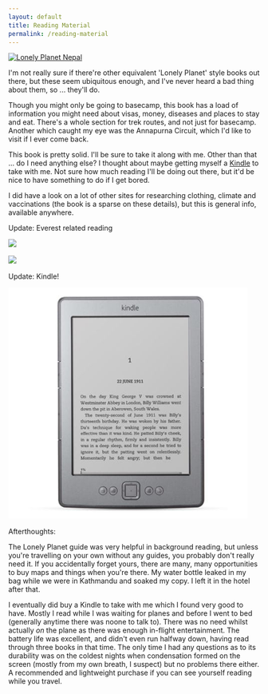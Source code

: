 ```yaml
---
layout: default
title: Reading Material
permalink: /reading-material
---
```


[![](assets/optimised/lonelyplanet-99x150.jpg "Lonely Planet Nepal")](http://www.amazon.co.uk/gp/product/174104832X/)

I'm not really sure if there're other equivalent 'Lonely Planet' style books out there, but these seem ubiquitous enough, and I've never heard a bad thing about them, so ... they'll do.

Though you might only be going to basecamp, this book has a load of information you might need about visas, money, diseases and places to stay and eat. There's a whole section for trek routes, and not just for basecamp. Another which caught my eye was the Annapurna Circuit, which I'd like to visit if I ever come back.

This book is pretty solid. I'll be sure to take it along with me. Other than that ... do I need anything else? I thought about maybe getting myself a [Kindle](http://www.amazon.co.uk/gp/product/B002LVUWFE/) to take with me. Not sure how much reading I'll be doing out there, but it'd be nice to have something to do if I get bored.

I did have a look on a lot of other sites for researching clothing, climate and vaccinations (the book is a sparse on these details), but this is general info, available anywhere.

Update: Everest related reading

[![](assets/optimised/BoukreevTheClimb-99x150.jpg "")](http://www.amazon.co.uk/gp/product/0330488961/)

[![](assets/optimised/intothinair-97x150.jpg "")](http://www.amazon.co.uk/gp/product/1447200187/)

Update: Kindle!

[![](assets/optimised/kindle.jpg "Amazon Kindle")](http://www.amazon.co.uk/gp/product/B0051QVF7A/)

Afterthoughts:

The Lonely Planet guide was very helpful in background reading, but unless you're travelling on your own without any guides, you probably don't really need it. If you accidentally forget yours, there are many, many opportunities to buy maps and things when you're there. My water bottle leaked in my bag while we were in Kathmandu and soaked my copy. I left it in the hotel after that.

I eventually did buy a Kindle to take with me which I found very good to have. Mostly I read while I was waiting for planes and before I went to bed (generally anytime there was noone to talk to). There was no need whilst actually *on* the plane as there was enough in-flight entertainment. The battery life was excellent, and didn't even run halfway down, having read through three books in that time. The only time I had any questions as to its durability was on the coldest nights when condensation formed on the screen (mostly from my own breath, I suspect) but no problems there either. A recommended and lightweight purchase if you can see yourself reading while you travel.
